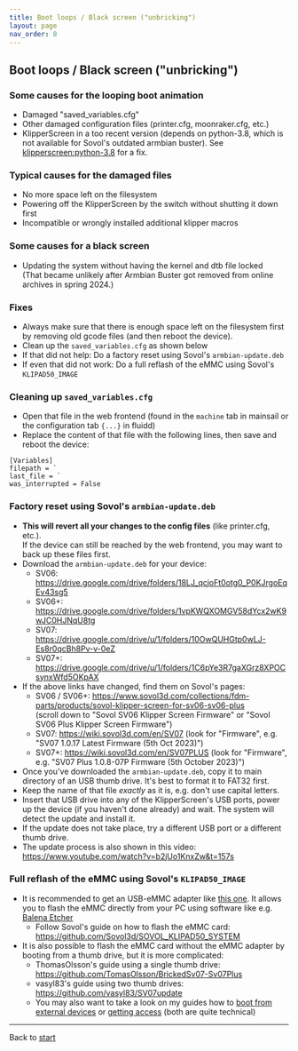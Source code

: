 ```yaml
---
title: Boot loops / Black screen ("unbricking")
layout: page
nav_order: 8
---
```

## Boot loops / Black screen ("unbricking")

### Some causes for the looping boot animation
  * Damaged "saved_variables.cfg"
  * Other damaged configuration files (printer.cfg, moonraker.cfg, etc.)
  * KlipperScreen in a too recent version (depends on python-3.8, which is not available for Sovol's outdated armbian buster). See [klipperscreen:python-3.8](updating.md#klipperscreen--python-38) for a fix.

### Typical causes for the damaged files
  * No more space left on the filesystem
  * Powering off the KlipperScreen by the switch without shutting it down first
  * Incompatible or wrongly installed additional klipper macros

### Some causes for a black screen
  * Updating the system without having the kernel and dtb file locked  
     (That became unlikely after Armbian Buster got removed from online archives in spring 2024.)

### Fixes
  * Always make sure that there is enough space left on the filesystem first by removing old gcode files (and then reboot the device).
  * Clean up the `saved_variables.cfg` as shown below
  * If that did not help: Do a factory reset using Sovol's `armbian-update.deb`
  * If even that did not work: Do a full reflash of the eMMC using Sovol's `KLIPAD50_IMAGE`

### Cleaning up `saved_variables.cfg`
  * Open that file in the web frontend (found in the `machine` tab in mainsail or the configuration tab `{...}` in fluidd)
  * Replace the content of that file with the following lines, then save and reboot the device:
```
[Variables]
filepath = `
last_file = `
was_interrupted = False
```

### Factory reset using Sovol's `armbian-update.deb`
  * **This will revert all your changes to the config files** (like printer.cfg, etc.).  
     If the device can still be reached by the web frontend, you may want to back up these files first.
  * Download the `armbian-update.deb` for your device:
    * SV06: <https://drive.google.com/drive/folders/18LJ_qcjoFt0otg0_P0KJrgoEqEv43sg5>
    * SV06+: <https://drive.google.com/drive/folders/1vpKWQXOMGV58dYcx2wK9wJC0HJNqU8tg>
    * SV07: <https://drive.google.com/drive/u/1/folders/10OwQUHGtp0wLJ-Es8r0qcBh8Pv-v-0eZ>
    * SV07+: <https://drive.google.com/drive/u/1/folders/1C6pYe3R7gaXGrz8XPOCsynxWfd5OKpAX>
  * If the above links have changed, find them on Sovol's pages:
    * SV06 / SV06+: <https://www.sovol3d.com/collections/fdm-parts/products/sovol-klipper-screen-for-sv06-sv06-plus>  
     (scroll down to "Sovol SV06 Klipper Screen Firmware" or "Sovol SV06 Plus Klipper Screen Firmware")
    * SV07: <https://wiki.sovol3d.com/en/SV07> (look for "Firmware", e.g. "SV07 1.0.17 Latest Firmware (5th Oct 2023)")
    * SV07+: <https://wiki.sovol3d.com/en/SV07PLUS> (look for "Firmware", e.g. "SV07 Plus 1.0.8-07P Firmware (5th October 2023)")
  * Once you've downloaded the `armbian-update.deb`, copy it to main directory of an USB thumb drive. It's best to format it to FAT32 first.
  * Keep the name of that file *exactly* as it is, e.g. don't use capital letters.
  * Insert that USB drive into any of the KlipperScreen's USB ports, power up the device (if you haven't done already) and wait. The system will detect the update and install it.
  * If the update does not take place, try a different USB port or a different thumb drive.
  * The update process is also shown in this video: <https://www.youtube.com/watch?v=b2jUo1KnxZw&t=157s>

### Full reflash of the eMMC using Sovol's `KLIPAD50_IMAGE`
  * It is recommended to get an USB-eMMC adapter like [this one](https://www.aliexpress.us/item/3256805428404625.html?spm=a2g0o.store_pc_allProduct.8148356.1.7bca1ad70ZKzwN&pdp_npi=4%40dis%21USD%21US%20%246.99%21US%20%241.99%21%21%216.99%211.99%21%40212aa2ac17038484556595237e184f%2112000033755356288%21sh%21US%21240163459%21&gatewayAdapt=glo2usa).
     It allows you to flash the eMMC directly from your PC using software like e.g. [Balena Etcher](https://www.balena.io/etcher/)
    * Follow Sovol's guide on how to flash the eMMC card: <https://github.com/Sovol3d/SOVOL_KLIPAD50_SYSTEM>
  * It is also possible to flash the eMMC card without the eMMC adapter by booting from a thumb drive, but it is more complicated:
    * ThomasOlsson's guide using a single thumb drive: <https://github.com/TomasOlsson/BrickedSv07-Sv07Plus>
    * vasyl83's guide using two thumb drives: <https://github.com/vasyl83/SV07update>
    * You may also want to take a look on my guides how to [boot from external devices](booting.md) or [getting access](access.md) (both are quite technical)


----
Back to [start](index.md)
